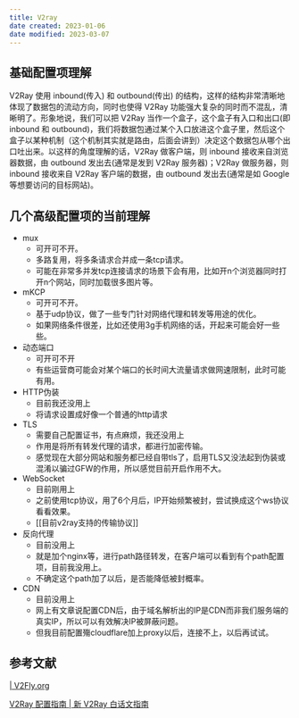 ```yaml
---
title: V2ray
date created: 2023-01-06
date modified: 2023-03-07
---
```


## 基础配置项理解

V2Ray 使用 inbound(传入) 和 outbound(传出) 的结构，这样的结构非常清晰地体现了数据包的流动方向，同时也使得 V2Ray 功能强大复杂的同时而不混乱，清晰明了。形象地说，我们可以把 V2Ray 当作一个盒子，这个盒子有入口和出口(即 inbound 和 outbound)，我们将数据包通过某个入口放进这个盒子里，然后这个盒子以某种机制（这个机制其实就是路由，后面会讲到）决定这个数据包从哪个出口吐出来。以这样的角度理解的话，V2Ray 做客户端，则 inbound 接收来自浏览器数据，由 outbound 发出去(通常是发到 V2Ray 服务器)；V2Ray 做服务器，则 inbound 接收来自 V2Ray 客户端的数据，由 outbound 发出去(通常是如 Google 等想要访问的目标网站)。

## 几个高级配置项的当前理解

- mux
	- 可开可不开。
	- 多路复用，将多条请求合并成一条tcp请求。
	- 可能在非常多并发tcp连接请求的场景下会有用，比如开n个浏览器同时打开n个网站，同时加载很多图片等。
- mKCP
	- 可开可不开。
	- 基于udp协议，做了一些专门针对网络代理和转发等用途的优化。
	- 如果网络条件很差，比如还使用3g手机网络的话，开起来可能会好一些些。
- 动态端口
	- 可开可不开
	- 有些运营商可能会对某个端口的长时间大流量请求做网速限制，此时可能有用。
- HTTP伪装
	- 目前我还没用上
	- 将请求设置成好像一个普通的http请求
- TLS
	- 需要自己配置证书，有点麻烦，我还没用上
	- 作用是将所有转发代理的请求，都进行加密传输。
	- 感觉现在大部分网站和服务都已经自带tls了，启用TLS又没法起到伪装或混淆以骗过GFW的作用，所以感觉目前开启作用不大。
- WebSocket
	- 目前刚用上
	- 之前使用tcp协议，用了6个月后，IP开始频繁被封，尝试换成这个ws协议看看效果。
	- [[目前v2ray支持的传输协议]]
- 反向代理
	- 目前没用上
	- 就是加个nginx等，进行path路径转发，在客户端可以看到有个path配置项，目前我没用上。
	- 不确定这个path加了以后，是否能降低被封概率。
- CDN
	- 目前没用上
	- 网上有文章说配置CDN后，由于域名解析出的IP是CDN而非我们服务端的真实IP，所以可以有效解决IP被屏蔽问题。
	- 但我目前配置殤cloudflare加上proxy以后，连接不上，以后再试试。

## 参考文献

[| V2Fly.org](https://www.v2fly.org/)

[V2Ray 配置指南 | 新 V2Ray 白话文指南](https://guide.v2fly.org/)
